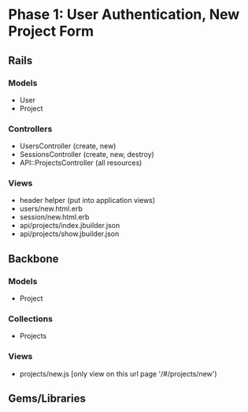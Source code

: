 # Phase 1: User Authentication, New Project Form

## Rails
### Models
* User
* Project

### Controllers
* UsersController (create, new)
* SessionsController (create, new, destroy)
* API::ProjectsController (all resources)

### Views
* header helper (put into application views)
* users/new.html.erb
* session/new.html.erb
* api/projects/index.jbuilder.json
* api/projects/show.jbuilder.json

## Backbone
### Models
* Project

### Collections
* Projects

### Views
* projects/new.js [only view on this url page '/#/projects/new')

## Gems/Libraries
